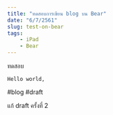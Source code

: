 ```yaml
---
title: "ทดสอบการเขียน blog บน Bear"
date: "6/7/2561"
slug: test-on-bear
tags:
    - iPad
    - Bear
---
```


ทดสอบ

```
Hello world,
```

#blog #draft

แก้ draft ครั้งที่ 2

